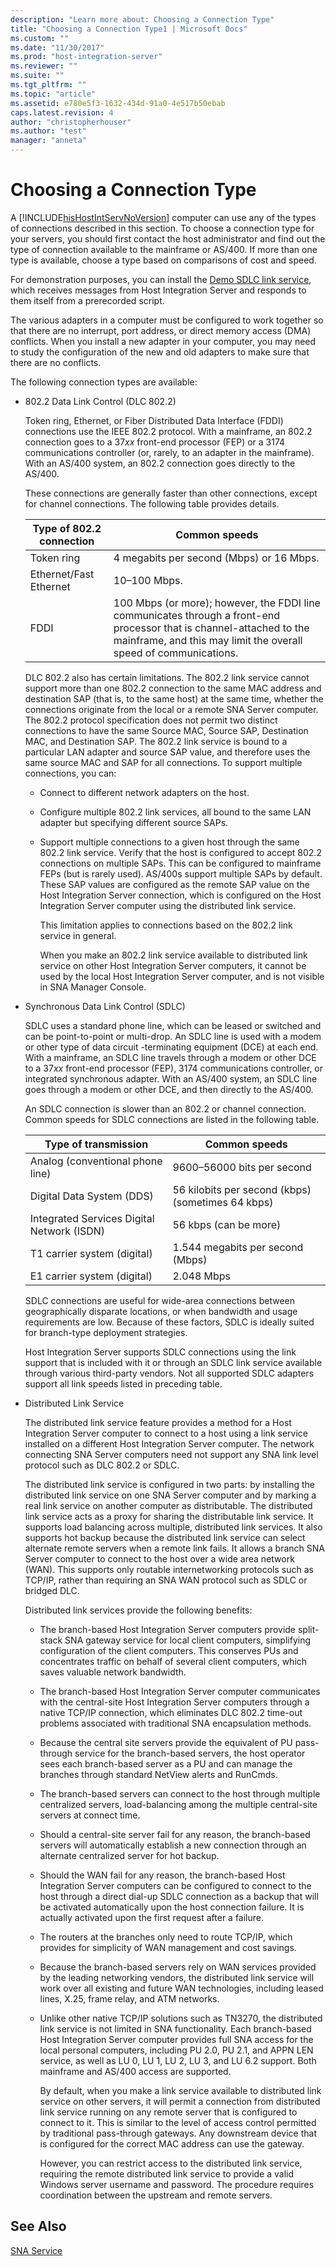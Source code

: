 ```yaml
---
description: "Learn more about: Choosing a Connection Type"
title: "Choosing a Connection Type1 | Microsoft Docs"
ms.custom: ""
ms.date: "11/30/2017"
ms.prod: "host-integration-server"
ms.reviewer: ""
ms.suite: ""
ms.tgt_pltfrm: ""
ms.topic: "article"
ms.assetid: e780e5f3-1632-434d-91a0-4e517b50ebab
caps.latest.revision: 4
author: "christopherhouser"
ms.author: "test"
manager: "anneta"
---
```

# Choosing a Connection Type
A [!INCLUDE[hisHostIntServNoVersion](../includes/hishostintservnoversion-md.md)] computer can use any of the types of connections described in this section. To choose a connection type for your servers, you should first contact the host administrator and find out the type of connection available to the mainframe or AS/400. If more than one type is available, choose a type based on comparisons of cost and speed.  
  
 For demonstration purposes, you can install the [Demo SDLC link service](../core/demo-sdlc-link-service-linkcfg-1.md), which receives messages from Host Integration Server and responds to them itself from a prerecorded script.  
  
 The various adapters in a computer must be configured to work together so that there are no interrupt, port address, or direct memory access (DMA) conflicts. When you install a new adapter in your computer, you may need to study the configuration of the new and old adapters to make sure that there are no conflicts.  
  
 The following connection types are available:  
  
- 802.2 Data Link Control (DLC 802.2)  
  
   Token ring, Ethernet, or Fiber Distributed Data Interface (FDDI) connections use the IEEE 802.2 protocol. With a mainframe, an 802.2 connection goes to a 37*xx* front-end processor (FEP) or a 3174 communications controller (or, rarely, to an adapter in the mainframe). With an AS/400 system, an 802.2 connection goes directly to the AS/400.  
  
   These connections are generally faster than other connections, except for channel connections. The following table provides details.  
  
  |Type of 802.2 connection|Common speeds|  
  |------------------------------|-------------------|  
  |Token ring|4 megabits per second (Mbps) or 16 Mbps.|  
  |Ethernet/Fast Ethernet|10–100 Mbps.|  
  |FDDI|100 Mbps (or more); however, the FDDI line communicates through a front-end processor that is channel-attached to the mainframe, and this may limit the overall speed of communications.|  
  
   DLC 802.2 also has certain limitations. The 802.2 link service cannot support more than one 802.2 connection to the same MAC address and destination SAP (that is, to the same host) at the same time, whether the connections originate from the local or a remote SNA Server computer. The 802.2 protocol specification does not permit two distinct connections to have the same Source MAC, Source SAP, Destination MAC, and Destination SAP. The 802.2 link service is bound to a particular LAN adapter and source SAP value, and therefore uses the same source MAC and SAP for all connections. To support multiple connections, you can:  
  
  - Connect to different network adapters on the host.  
  
  - Configure multiple 802.2 link services, all bound to the same LAN adapter but specifying different source SAPs.  
  
  - Support multiple connections to a given host through the same 802.2 link service. Verify that the host is configured to accept 802.2 connections on multiple SAPs. This can be configured to mainframe FEPs (but is rarely used). AS/400s support multiple SAPs by default. These SAP values are configured as the remote SAP value on the Host Integration Server connection, which is configured on the Host Integration Server computer using the distributed link service.  
  
    This limitation applies to connections based on the 802.2 link service in general.  
  
    When you make an 802.2 link service available to distributed link service on other Host Integration Server computers, it cannot be used by the local Host Integration Server computer, and is not visible in SNA Manager Console.  
  
- Synchronous Data Link Control (SDLC)  
  
   SDLC uses a standard phone line, which can be leased or switched and can be point-to-point or multi-drop. An SDLC line is used with a modem or other type of data circuit -terminating equipment (DCE) at each end. With a mainframe, an SDLC line travels through a modem or other DCE to a 37*xx* front-end processor (FEP), 3174 communications controller, or integrated synchronous adapter. With an AS/400 system, an SDLC line goes through a modem or other DCE, and then directly to the AS/400.  
  
   An SDLC connection is slower than an 802.2 or channel connection. Common speeds for SDLC connections are listed in the following table.  
  
  |Type of transmission|Common speeds|  
  |--------------------------|-------------------|  
  |Analog (conventional phone line)|9600–56000 bits per second|  
  |Digital Data System (DDS)|56 kilobits per second (kbps)  (sometimes 64 kbps)|  
  |Integrated Services Digital Network (ISDN)|56 kbps (can be more)|  
  |T1 carrier system (digital)|1.544 megabits per second (Mbps)|  
  |E1 carrier system (digital)|2.048 Mbps|  
  
   SDLC connections are useful for wide-area connections between geographically disparate locations, or when bandwidth and usage requirements are low. Because of these factors, SDLC is ideally suited for branch-type deployment strategies.  
  
   Host Integration Server supports SDLC connections using the link support that is included with it or through an SDLC link service available through various third-party vendors. Not all supported SDLC adapters support all link speeds listed in preceding table.  
  
- Distributed Link Service  
  
   The distributed link service feature provides a method for a Host Integration Server computer to connect to a host using a link service installed on a different Host Integration Server computer. The network connecting SNA Server computers need not support any SNA link level protocol such as DLC 802.2 or SDLC.  
  
   The distributed link service is configured in two parts: by installing the distributed link service on one SNA Server computer and by marking a real link service on another computer as distributable. The distributed link service acts as a proxy for sharing the distributable link service. It supports load balancing across multiple, distributed link services. It also supports hot backup because the distributed link service can select alternate remote servers when a remote link fails. It allows a branch SNA Server computer to connect to the host over a wide area network (WAN). This supports only routable internetworking protocols such as TCP/IP, rather than requiring an SNA WAN protocol such as SDLC or bridged DLC.  
  
   Distributed link services provide the following benefits:  
  
  - The branch-based Host Integration Server computers provide split-stack SNA gateway service for local client computers, simplifying configuration of the client computers. This conserves PUs and concentrates traffic on behalf of several client computers, which saves valuable network bandwidth.  
  
  - The branch-based Host Integration Server computer communicates with the central-site Host Integration Server computers through a native TCP/IP connection, which eliminates DLC 802.2 time-out problems associated with traditional SNA encapsulation methods.  
  
  - Because the central site servers provide the equivalent of PU pass-through service for the branch-based servers, the host operator sees each branch-based server as a PU and can manage the branches through standard NetView alerts and RunCmds.  
  
  - The branch-based servers can connect to the host through multiple centralized servers, load-balancing among the multiple central-site servers at connect time.  
  
  - Should a central-site server fail for any reason, the branch-based servers will automatically establish a new connection through an alternate centralized server for hot backup.  
  
  - Should the WAN fail for any reason, the branch-based Host Integration Server computers can be configured to connect to the host through a direct dial-up SDLC connection as a backup that will be activated automatically upon the host connection failure. It is actually activated upon the first request after a failure.  
  
  - The routers at the branches only need to route TCP/IP, which provides for simplicity of WAN management and cost savings.  
  
  - Because the branch-based servers rely on WAN services provided by the leading networking vendors, the distributed link service will work over all existing and future WAN technologies, including leased lines, X.25, frame relay, and ATM networks.  
  
  - Unlike other native TCP/IP solutions such as TN3270, the distributed link service is not limited in SNA functionality. Each branch-based Host Integration Server computer provides full SNA access for the local personal computers, including PU 2.0, PU 2.1, and APPN LEN service, as well as LU 0, LU 1, LU 2, LU 3, and LU 6.2 support. Both mainframe and AS/400 access are supported.  
  
    By default, when you make a link service available to distributed link service on other servers, it will permit a connection from distributed link service running on any remote server that is configured to connect to it. This is similar to the level of access control permitted by traditional pass-through gateways. Any downstream device that is configured for the correct MAC address can use the gateway.  
  
    However, you can restrict access to the distributed link service, requiring the remote distributed link service to provide a valid Windows server username and password. The procedure requires coordination between the upstream and remote servers.  
  
## See Also  
 [SNA Service](../core/sna-service2.md)
